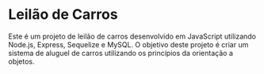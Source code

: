 # Leilão de Carros

Este é um projeto de leilão de carros desenvolvido em JavaScript utilizando Node.js, Express, Sequelize e MySQL. O objetivo deste projeto é criar um sistema de aluguel de carros utilizando os princípios da orientação a objetos.
